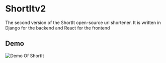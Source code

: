 # ShortItv2
The second version of the ShortIt open-source url shortener. It is written in Django for the backend and React for the frontend

## Demo
![Demo Of ShortIt](https://streamable.com/vjj1c)
